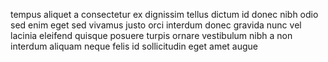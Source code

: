 tempus aliquet a consectetur ex dignissim tellus dictum id donec nibh odio sed
enim eget sed vivamus justo orci interdum donec gravida nunc vel lacinia
eleifend quisque posuere turpis ornare vestibulum nibh a non interdum aliquam
neque felis id sollicitudin eget amet augue